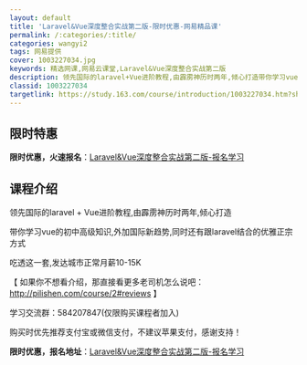 ```yaml
---
layout: default
title: 'Laravel&Vue深度整合实战第二版-限时优惠-网易精品课'
permalink: /:categories/:title/
categories: wangyi2
tags: 网易提供
cover: 1003227034.jpg
keywords: 精选网课,网易云课堂,Laravel&Vue深度整合实战第二版
description: 领先国际的laravel+Vue进阶教程,由霹雳神历时两年,倾心打造带你学习vue的初中高级知识,外加国际新趋势,同时还
classid: 1003227034
targetlink: https://study.163.com/course/introduction/1003227034.htm?share=1&shareId=1025206652&utm_campaign=share&utm_medium=iphoneShare&utm_source=&utm_u=1025206652
---
```


## 限时特惠

**限时优惠，火速报名**：[Laravel&Vue深度整合实战第二版-报名学习](https://study.163.com/course/introduction/1003227034.htm?share=1&shareId=1025206652&utm_campaign=share&utm_medium=iphoneShare&utm_source=&utm_u=1025206652)

## 课程介绍

领先国际的laravel + Vue进阶教程,由霹雳神历时两年,倾心打造



带你学习vue的初中高级知识,外加国际新趋势,同时还有跟laravel结合的优雅正宗方式



吃透这一套,发达城市正常月薪10-15K



【 如果你不想看介绍，那直接看更多老司机怎么说吧：http://pilishen.com/course/2#reviews 】





学习交流群：584207847(仅限购买课程者加入)

购买时优先推荐支付宝或微信支付，不建议苹果支付，感谢支持！

**限时优惠，报名地址**：[Laravel&Vue深度整合实战第二版-报名学习](https://study.163.com/course/introduction/1003227034.htm?share=1&shareId=1025206652&utm_campaign=share&utm_medium=iphoneShare&utm_source=&utm_u=1025206652)

